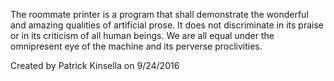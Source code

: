 The roommate printer is a program that shall demonstrate the wonderful and amazing
qualities of artificial prose. It does not discriminate in its praise or in its
criticism of all human beings. We are all equal under the omnipresent eye of
the machine and its perverse proclivities.

Created by Patrick Kinsella on 9/24/2016
